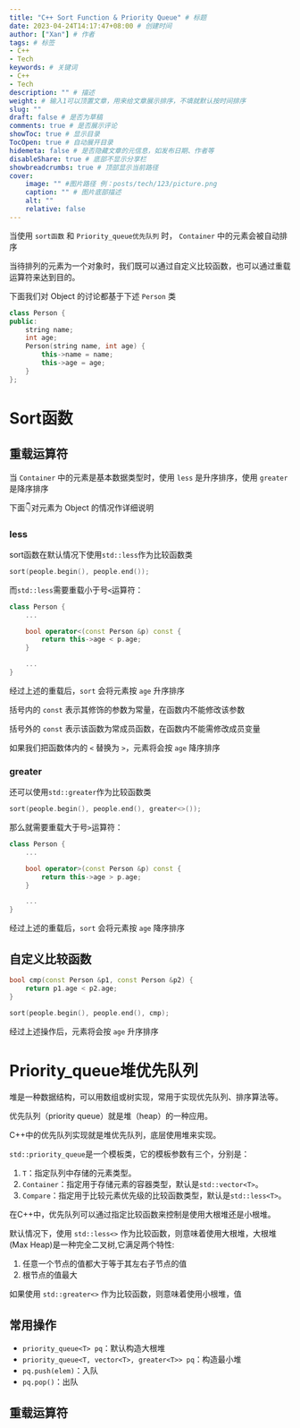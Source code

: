 ```yaml
---
title: "C++ Sort Function & Priority Queue" # 标题
date: 2023-04-24T14:17:47+08:00 # 创建时间
author: ["Xan"] # 作者
tags: # 标签
- C++ 
- Tech 
keywords: # 关键词
- C++ 
- Tech 
description: "" # 描述
weight: # 输入1可以顶置文章，用来给文章展示排序，不填就默认按时间排序
slug: ""
draft: false # 是否为草稿
comments: true # 是否展示评论
showToc: true # 显示目录
TocOpen: true # 自动展开目录
hidemeta: false # 是否隐藏文章的元信息，如发布日期、作者等
disableShare: true # 底部不显示分享栏
showbreadcrumbs: true # 顶部显示当前路径
cover:
    image: "" #图片路径 例：posts/tech/123/picture.png
    caption: "" # 图片底部描述
    alt: ""
    relative: false
---
```


当使用 `sort函数` 和 `Priority_queue优先队列` 时， `Container` 中的元素会被自动排序

当待排列的元素为一个对象时，我们既可以通过自定义比较函数，也可以通过重载运算符来达到目的。

下面我们对 Object 的讨论都基于下述 `Person` 类
```cpp
class Person {  
public:  
	string name;  
	int age;  
	Person(string name, int age) {  
		this->name = name;  
		this->age = age;  
	}  
};
```
# Sort函数
## 重载运算符
当 `Container` 中的元素是基本数据类型时，使用 `less` 是升序排序，使用 `greater` 是降序排序

下面👇对元素为 Object 的情况作详细说明
### less
sort函数在默认情况下使用`std::less`作为比较函数类
```cpp
sort(people.begin(), people.end());
```

而`std::less`需要重载小于号`<`运算符：
```cpp
class Person {
	...

	bool operator<(const Person &p) const {  
		return this->age < p.age;  
	}

	...
}
```
经过上述的重载后，`sort` 会将元素按 `age` 升序排序

括号内的 `const` 表示其修饰的参数为常量，在函数内不能修改该参数

括号外的 `const` 表示该函数为常成员函数，在函数内不能需修改成员变量 

如果我们把函数体内的 `<` 替换为 `>`，元素将会按 `age` 降序排序

### greater
还可以使用`std::greater`作为比较函数类
```cpp
sort(people.begin(), people.end(), greater<>());
```

那么就需要重载大于号`>`运算符：
```cpp
class Person {
	...

	bool operator>(const Person &p) const {  
		return this->age > p.age;  
	}

	...
}
```
经过上述的重载后，`sort` 会将元素按 `age` 降序排序

## 自定义比较函数
```cpp
bool cmp(const Person &p1, const Person &p2) {  
	return p1.age < p2.age;  
}

sort(people.begin(), people.end(), cmp);
```
经过上述操作后，元素将会按 `age` 升序排序

# Priority_queue堆优先队列 
堆是一种数据结构，可以用数组或树实现，常用于实现优先队列、排序算法等。  

优先队列（priority queue）就是堆（heap）的一种应用。

C++中的优先队列实现就是堆优先队列，底层使用堆来实现。  

`std::priority_queue`是一个模板类，它的模板参数有三个，分别是：

1.  `T`：指定队列中存储的元素类型。
2.  `Container`：指定用于存储元素的容器类型，默认是`std::vector<T>`。
3.  `Compare`：指定用于比较元素优先级的比较函数类型，默认是`std::less<T>`。

在C++中，优先队列可以通过指定比较函数来控制是使用大根堆还是小根堆。

默认情况下，使用 `std::less<>` 作为比较函数，则意味着使用大根堆，大根堆(Max Heap)是一种完全二叉树,它满足两个特性:
1. 任意一个节点的值都大于等于其左右子节点的值
2. 根节点的值最大

如果使用 `std::greater<>` 作为比较函数，则意味着使用小根堆，值

## 常用操作
- `priority_queue<T> pq`：默认构造大根堆
- `priority_queue<T, vector<T>, greater<T>> pq`：构造最小堆
- `pq.push(elem)`：入队
- `pq.pop()`：出队

## 重载运算符 
